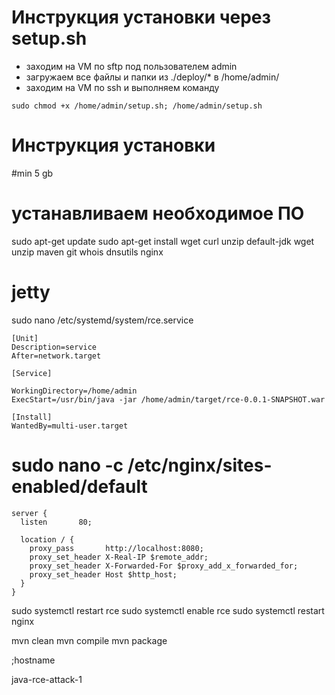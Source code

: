 # Инструкция установки через setup.sh

- заходим на VM по sftp под пользователем admin
- загружаем все файлы и папки из ./deploy/* в /home/admin/
- заходим на VM по ssh и выполняем команду
```
sudo chmod +x /home/admin/setup.sh; /home/admin/setup.sh
```
# Инструкция установки 

#min 5 gb

# устанавливаем необходимое ПО
sudo apt-get update
sudo apt-get install wget curl unzip default-jdk wget unzip maven git whois dnsutils nginx



# jetty
sudo nano  /etc/systemd/system/rce.service
```
[Unit]
Description=service
After=network.target

[Service]

WorkingDirectory=/home/admin
ExecStart=/usr/bin/java -jar /home/admin/target/rce-0.0.1-SNAPSHOT.war

[Install]
WantedBy=multi-user.target
```


# sudo nano -c /etc/nginx/sites-enabled/default

```
server {
  listen       80;

  location / {
    proxy_pass       http://localhost:8080;
    proxy_set_header X-Real-IP $remote_addr;
    proxy_set_header X-Forwarded-For $proxy_add_x_forwarded_for;
    proxy_set_header Host $http_host;
  }
}
```


sudo systemctl restart rce
sudo systemctl enable rce
sudo systemctl restart nginx

mvn clean
mvn compile
mvn package



;hostname

java-rce-attack-1